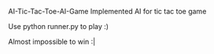 AI-Tic-Tac-Toe-AI-Game
Implemented AI for tic tac toe game

Use python runner.py to play :)

Almost impossible to win :|
